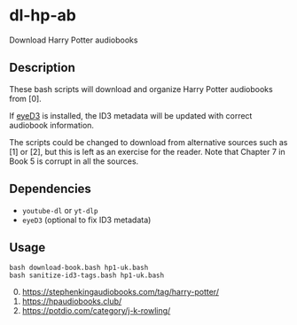 # dl-hp-ab
Download Harry Potter audiobooks

## Description

These bash scripts will download and organize Harry Potter audiobooks from [0].

If [eyeD3](https://eyed3.readthedocs.io/en/latest/) is installed, the ID3 metadata will be updated with correct audiobook information.

The scripts could be changed to download from alternative sources such as [1] or [2], but this is left as an exercise for the reader.  Note that Chapter 7 in Book 5 is corrupt in all the sources.

## Dependencies

* `youtube-dl` or `yt-dlp`
* `eyeD3` (optional to fix ID3 metadata)

## Usage

```
bash download-book.bash hp1-uk.bash
bash sanitize-id3-tags.bash hp1-uk.bash
```

0. https://stephenkingaudiobooks.com/tag/harry-potter/
0. https://hpaudiobooks.club/
0. https://potdio.com/category/j-k-rowling/

